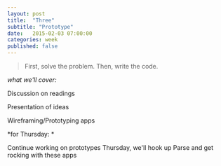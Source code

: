 ```yaml
---
layout: post
title:  "Three"
subtitle: "Prototype"
date:   2015-02-03 07:00:00
categories: week
published: false
---
```

> First, solve the problem. Then, write the code.


*what we'll cover:*

Discussion on readings

Presentation of ideas

Wireframing/Prototyping apps

*for Thursday: *

Continue working on prototypes
Thursday, we'll hook up Parse and get rocking with these apps

